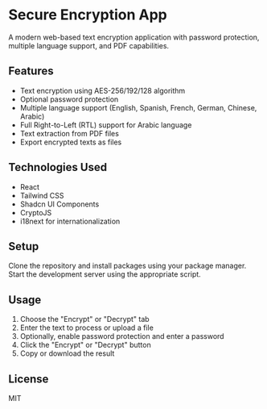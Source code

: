 # Secure Encryption App

A modern web-based text encryption application with password protection, multiple language support, and PDF capabilities.

## Features

- Text encryption using AES-256/192/128 algorithm
- Optional password protection
- Multiple language support (English, Spanish, French, German, Chinese, Arabic)
- Full Right-to-Left (RTL) support for Arabic language
- Text extraction from PDF files
- Export encrypted texts as files

## Technologies Used

- React
- Tailwind CSS
- Shadcn UI Components
- CryptoJS
- i18next for internationalization

## Setup

Clone the repository and install packages using your package manager. Start the development server using the appropriate script.

## Usage

1. Choose the "Encrypt" or "Decrypt" tab
2. Enter the text to process or upload a file
3. Optionally, enable password protection and enter a password
4. Click the "Encrypt" or "Decrypt" button
5. Copy or download the result

## License

MIT

